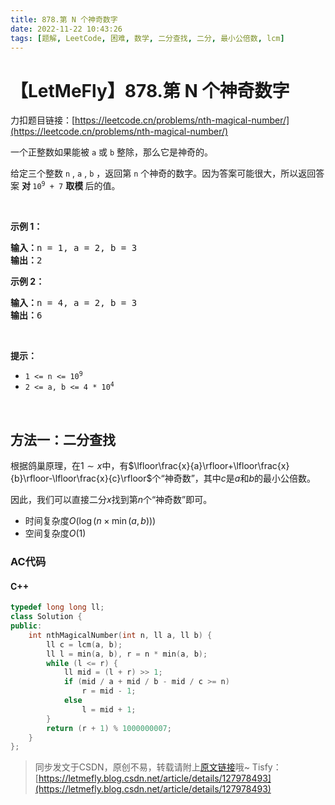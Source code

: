 ```yaml
---
title: 878.第 N 个神奇数字
date: 2022-11-22 10:43:26
tags: [题解, LeetCode, 困难, 数学, 二分查找, 二分, 最小公倍数, lcm]
---
```


# 【LetMeFly】878.第 N 个神奇数字

力扣题目链接：[https://leetcode.cn/problems/nth-magical-number/](https://leetcode.cn/problems/nth-magical-number/)

<p>一个正整数如果能被 <code>a</code> 或 <code>b</code> 整除，那么它是神奇的。</p>

<p>给定三个整数 <code>n</code> ,&nbsp;<code>a</code> , <code>b</code> ，返回第 <code>n</code> 个神奇的数字。因为答案可能很大，所以返回答案&nbsp;<strong>对&nbsp;</strong><code>10<sup>9</sup>&nbsp;+ 7</code> <strong>取模&nbsp;</strong>后的值。</p>

<p>&nbsp;</p>

<ol>
</ol>

<p><strong>示例 1：</strong></p>

<pre>
<strong>输入：</strong>n = 1, a = 2, b = 3
<strong>输出：</strong>2
</pre>

<p><strong>示例&nbsp;2：</strong></p>

<pre>
<strong>输入：</strong>n = 4, a = 2, b = 3
<strong>输出：</strong>6
</pre>

<p>&nbsp;</p>

<p><strong>提示：</strong></p>

<ul>
	<li><code>1 &lt;= n &lt;= 10<sup>9</sup></code></li>
	<li><code>2 &lt;= a, b &lt;= 4 * 10<sup>4</sup></code></li>
</ul>

<p>&nbsp;</p>


    
## 方法一：二分查找

根据鸽巢原理，在$1\sim x$中，有$\lfloor\frac{x}{a}\rfloor+\lfloor\frac{x}{b}\rfloor-\lfloor\frac{x}{c}\rfloor$个“神奇数”，其中$c$是$a$和$b$的最小公倍数。

因此，我们可以直接二分$x$找到第$n$个“神奇数”即可。

+ 时间复杂度$O(\log(n\times\min(a, b)))$
+ 空间复杂度$O(1)$

### AC代码

#### C++

```cpp
typedef long long ll;
class Solution {
public:
    int nthMagicalNumber(int n, ll a, ll b) {
        ll c = lcm(a, b);
        ll l = min(a, b), r = n * min(a, b);
        while (l <= r) {
            ll mid = (l + r) >> 1;
            if (mid / a + mid / b - mid / c >= n)
                r = mid - 1;
            else
                l = mid + 1;
        }
        return (r + 1) % 1000000007;
    }
};
```

> 同步发文于CSDN，原创不易，转载请附上[原文链接](https://blog.tisfy.eu.org/2022/11/22/LeetCode%200878.%E7%AC%ACN%E4%B8%AA%E7%A5%9E%E5%A5%87%E6%95%B0%E5%AD%97/)哦~
> Tisfy：[https://letmefly.blog.csdn.net/article/details/127978493](https://letmefly.blog.csdn.net/article/details/127978493)
